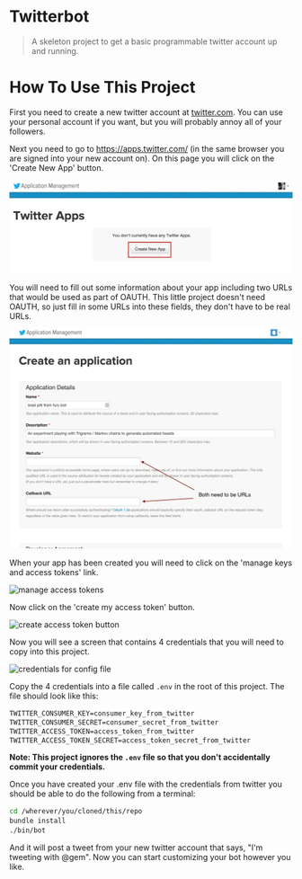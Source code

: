 # Twitterbot

> A skeleton project to get a basic programmable twitter account up and running.

# How To Use This Project

First you need to create a new twitter account at [twitter.com](https://twitter.com/). You can use your personal account if you want, but you will probably annoy all of your followers.

Next you need to go to https://apps.twitter.com/ (in the same browser you are signed into your new account on). On this page you will click on the 'Create New App' button.

![create app button](docs/create_app_button.png)

You will need to fill out some information about your app including two URLs that would be used as part of OAUTH. This little project doesn't need OAUTH, so just fill in some URLs into these fields, they don't have to be real URLs.

![create app form](docs/create_app_form.png)

When your app has been created you will need to click on the 'manage keys and access tokens' link.

![manage access tokens](manage_access_tokens.png)

Now click on the 'create my access token' button.

![create access token button](create_access_token_button.png)

Now you will see a screen that contains 4 credentials that you will need to copy into this project.

![credentials for config file](credentials_for_config_file.png)

Copy the 4 credentials into a file called `.env` in the root of this project.  The file should look like this:

```
TWITTER_CONSUMER_KEY=consumer_key_from_twitter
TWITTER_CONSUMER_SECRET=consumer_secret_from_twitter
TWITTER_ACCESS_TOKEN=access_token_from_twitter
TWITTER_ACCESS_TOKEN_SECRET=access_token_secret_from_twitter
```

__Note: This project ignores the `.env` file so that you don't accidentally commit your credentials.__

Once you have created your .env file with the credentials from twitter you should be able to do the following from a terminal:

```bash
cd /wherever/you/cloned/this/repo
bundle install
./bin/bot
```

And it will post a tweet from your new twitter account that says, "I'm tweeting with @gem". Now you can start customizing your bot however you like.
